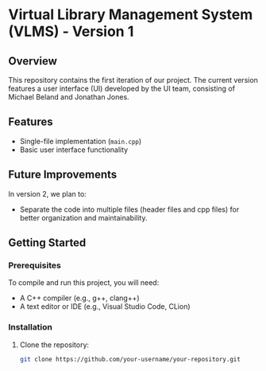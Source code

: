# Virtual Library Management System (VLMS) - Version 1

## Overview

This repository contains the first iteration of our project. The current version features a user interface (UI) developed by the UI team, consisting of Michael Beland and Jonathan Jones.

## Features

- Single-file implementation (`main.cpp`)
- Basic user interface functionality

## Future Improvements

In version 2, we plan to:
- Separate the code into multiple files (header files and cpp files) for better organization and maintainability.

## Getting Started

### Prerequisites

To compile and run this project, you will need:
- A C++ compiler (e.g., g++, clang++)
- A text editor or IDE (e.g., Visual Studio Code, CLion)

### Installation

1. Clone the repository:
   ```sh
   git clone https://github.com/your-username/your-repository.git
